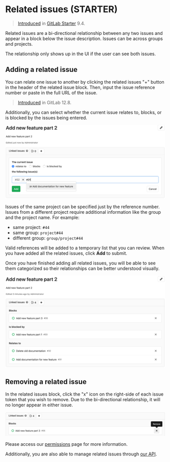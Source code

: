 # Related issues **(STARTER)**

> [Introduced](https://gitlab.com/gitlab-org/gitlab/-/merge_requests/1797) in [GitLab Starter](https://about.gitlab.com/pricing/) 9.4.

Related issues are a bi-directional relationship between any two issues
and appear in a block below the issue description. Issues can be across groups
and projects.

The relationship only shows up in the UI if the user can see both issues.

## Adding a related issue

You can relate one issue to another by clicking the related issues "+" button
in the header of the related issue block. Then, input the issue reference number
or paste in the full URL of the issue.

> [Introduced](https://gitlab.com/gitlab-org/gitlab/issues/2035) in GitLab 12.8.

Additionally, you can select whether the current issue relates to, blocks, or is blocked by the issues being entered.

![Adding a related issue](img/related_issues_add_v12_8.png)

Issues of the same project can be specified just by the reference number.
Issues from a different project require additional information like the
group and the project name. For example:

- same project: `#44`
- same group: `project#44`
- different group: `group/project#44`

Valid references will be added to a temporary list that you can review.
When you have added all the related issues, click **Add** to submit.

Once you have finished adding all related issues, you will be able to see
them categorized so their relationships can be better understood visually.

![Related issue block](img/related_issue_block_v12_8.png)

## Removing a related issue

In the related issues block, click the "x" icon on the right-side of each issue
token that you wish to remove. Due to the bi-directional relationship, it
will no longer appear in either issue.

![Removing a related issue](img/related_issues_remove_v12_8.png)

Please access our [permissions](../../permissions.md) page for more information.

Additionally, you are also able to manage related issues through [our API](../../../api/issue_links.md).

